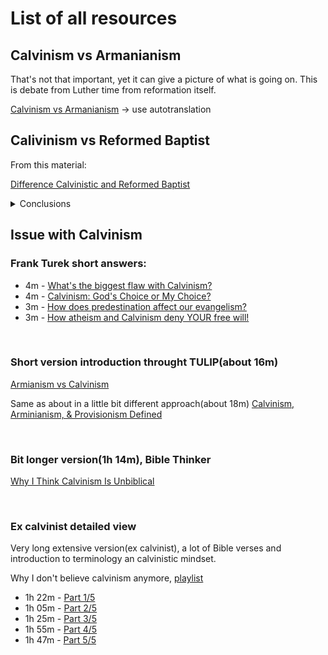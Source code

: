
# List of all resources




## Calvinism vs Armanianism

That's not that important, yet it can give a picture of what is going on. This is debate from Luther time from reformation itself.

[Calvinism vs Armanianism](https://www.youtube.com/watch?v=_Q4Z66lF2CA) -> use autotranslation

## Calivinism vs Reformed Baptist

From this material:

[Difference Calvinistic and Reformed Baptist](https://www.youtube.com/watch?v=GFss0HajBZQ)


<details>

<summary>Conclusions</summary>

<br>

Calvinism holds to (Bible +) [TULIP](https://www.learnreligions.com/five-point-calvinism-700356) <- link

Reformed holds to something more, seems like they might hold mostly to(Bible +): 

- [The 1689 baptist confession of faith](https://www.the1689confession.com/) 
- Or the older version: [Westminster Confession of Faith – 1646](https://www.freepresbyterian.org/wcf/)

Here is a fulls list of differences between the 2
[1689 vs 1646](https://www.proginosko.com/docs/wcf_lbcf.html)

Notes:

- Calvinism is something smaller(at least it seam to subscribe to less doctrine) than Reformed Baptists(Both confessions seem to contain full TULIP + more) 


</details>

## Issue with Calvinism


### Frank Turek short answers:

- 4m - [What's the biggest flaw with Calvinism?](https://www.youtube.com/watch?v=DTJFWbPEfQU)
- 4m - [Calvinism: God's Choice or My Choice?](https://www.youtube.com/watch?v=Y9vC1nHHNbM)
- 3m - [How does predestination affect our evangelism?](https://www.youtube.com/watch?v=KYqZGk4ts0o)
- 3m - [How atheism and Calvinism deny YOUR free will!](https://www.youtube.com/watch?v=A1i_6E3STUI)


<br>

### Short version introduction throught TULIP(about 16m)

[Armianism vs Calvinism](https://www.youtube.com/watch?v=CwTUwNUB9_M)

Same as about in a little bit different approach(about 18m)
[Calvinism, Arminianism, & Provisionism Defined](https://www.youtube.com/watch?v=prfSlHNBRsk)

<br>

### Bit longer version(1h 14m), Bible Thinker 

[Why I Think Calvinism Is Unbiblical](https://www.youtube.com/watch?v=2i8AzjxwhSU)

<br>

### Ex calvinist detailed view
Very long extensive version(ex calvinist), a lot of Bible verses and introduction to terminology an calvinistic mindset.

Why I don't believe calvinism anymore, [playlist](https://www.youtube.com/watch?v=4KkIM_ZX1P8&list=PL_zUR_mg7hKUsw6OB0fJtNM0aeQ6ycefX)

- 1h 22m - [Part 1/5](https://www.youtube.com/watch?v=4KkIM_ZX1P8)
- 1h 05m - [Part 2/5](https://www.youtube.com/watch?v=WMZhcj62E0Y) 
- 1h 25m - [Part 3/5](https://www.youtube.com/watch?v=8Qc-qQ4OpuI)
- 1h 55m - [Part 4/5](https://www.youtube.com/watch?v=ljA9TamKhZA)
- 1h 47m - [Part 5/5](https://www.youtube.com/watch?v=O5J_8-g7YZs) 
